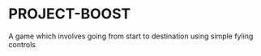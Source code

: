 # PROJECT-BOOST
A game which involves going from  start to destination using simple fyling controls
